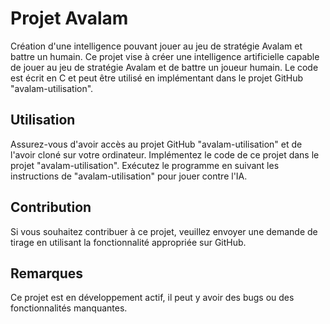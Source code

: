 # Projet Avalam

Création d'une intelligence pouvant jouer au jeu de stratégie Avalam et battre un humain.
Ce projet vise à créer une intelligence artificielle capable de jouer au jeu de stratégie Avalam et de battre un joueur humain. Le code est écrit en C et peut être utilisé en implémentant dans le projet GitHub "avalam-utilisation".

## Utilisation

Assurez-vous d'avoir accès au projet GitHub "avalam-utilisation" et de l'avoir cloné sur votre ordinateur.
Implémentez le code de ce projet dans le projet "avalam-utilisation".
Exécutez le programme en suivant les instructions de "avalam-utilisation" pour jouer contre l'IA.

## Contribution

Si vous souhaitez contribuer à ce projet, veuillez envoyer une demande de tirage en utilisant la fonctionnalité appropriée sur GitHub.

## Remarques

Ce projet est en développement actif, il peut y avoir des bugs ou des fonctionnalités manquantes.
